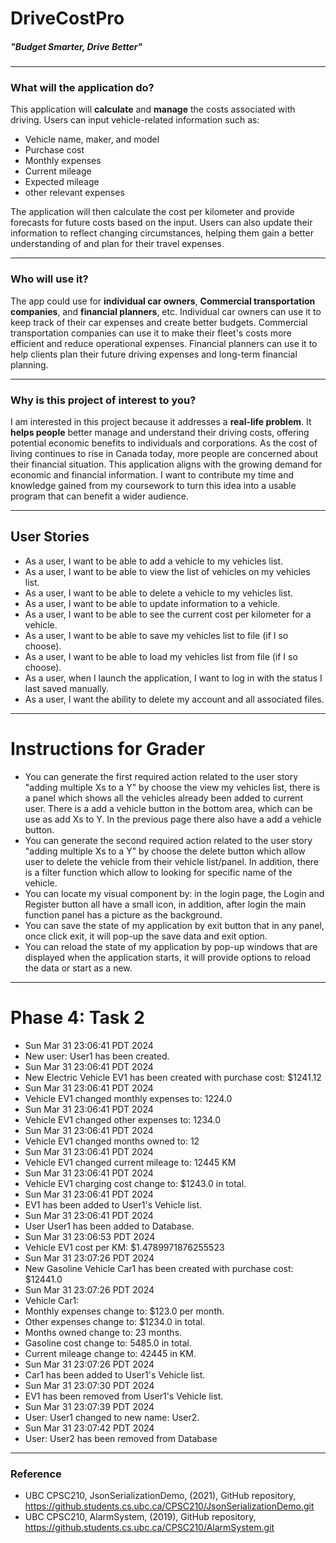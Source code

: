 # DriveCostPro
#####  *"Budget Smarter, Drive Better"*
___
### What will the application do?
This application will **calculate** and **manage** the costs associated with driving. 
Users can input vehicle-related information such as:
- Vehicle name, maker, and model
- Purchase cost
- Monthly expenses
- Current mileage
- Expected mileage
- other relevant expenses


The application will then calculate the cost per kilometer 
and provide forecasts for future costs based on the input. Users can also update 
their information to reflect changing circumstances, helping them gain a better 
understanding of and plan for their travel expenses.

___
### Who will use it?
The app could use for **individual car owners**, **Commercial transportation companies**, 
and **financial planners**, etc. Individual car owners can use it to 
keep track of their car expenses and create better budgets. 
Commercial transportation companies can use it to make their fleet's costs more 
efficient and reduce operational expenses. 
Financial planners can use it to help clients plan their future driving expenses and 
long-term financial planning.
___
### Why is this project of interest to you?
I am interested in this project because it addresses a **real-life problem**. 
It **helps people** better manage and understand their driving costs, offering potential
economic benefits to individuals and corporations. As the cost of living continues 
to rise in Canada today, more people are concerned about their financial situation. 
This application aligns with the growing demand for economic and financial information. 
I want to contribute my time and knowledge gained from my coursework to turn this 
idea into a usable program that can benefit a wider audience.
___
## User Stories
- As a user, I want to be able to add a vehicle to my vehicles list.
- As a user, I want to be able to view the list of vehicles on my vehicles list.
- As a user, I want to be able to delete a vehicle to my vehicles list.
- As a user, I want to be able to update information to a vehicle.
- As a user, I want to be able to see the current cost per kilometer for a vehicle.
- As a user, I want to be able to save my vehicles list to file (if I so choose).
- As a user, I want to be able to load my vehicles list from file (if I so choose).
- As a user, when I launch the application, I want to log in with the status I last saved manually.
- As a user, I want the ability to delete my account and all associated files.
---
# Instructions for Grader

- You can generate the first required action related to the user story "adding multiple Xs to a Y" by choose
  the view my vehicles list, there is a panel which shows all the vehicles already been added to current user.
There is a add a vehicle button in the bottom area, which can be use as add Xs to Y. In the previous page there 
also have a add a vehicle button.
- You can generate the second required action related to the user story "adding multiple Xs to a Y" by choose 
the delete button which allow user to delete the vehicle from their vehicle list/panel. In addition, there is a filter
function which allow to looking for specific name of the vehicle.
- You can locate my visual component by: in the login page, the Login and Register button all have a small icon, 
in addition, after login the main function panel has a picture as the background.
- You can save the state of my application by exit button that in any panel, once click exit, it will pop-up 
the save data and exit option.
- You can reload the state of my application by pop-up windows that are displayed when the application starts, it will
provide options to reload the data or start as a new.
---
# Phase 4: Task 2
- Sun Mar 31 23:06:41 PDT 2024
- New user: User1 has been created.
- Sun Mar 31 23:06:41 PDT 2024
- New Electric Vehicle EV1 has been created with purchase cost: $1241.12
- Sun Mar 31 23:06:41 PDT 2024
- Vehicle EV1 changed monthly expenses to: 1224.0
- Sun Mar 31 23:06:41 PDT 2024
- Vehicle EV1 changed other expenses to: 1234.0
- Sun Mar 31 23:06:41 PDT 2024
- Vehicle EV1 changed months owned to: 12
- Sun Mar 31 23:06:41 PDT 2024
- Vehicle EV1 changed current mileage to: 12445 KM
- Sun Mar 31 23:06:41 PDT 2024
- Vehicle EV1 charging cost change to: $1243.0 in total.
- Sun Mar 31 23:06:41 PDT 2024
- EV1 has been added to User1's Vehicle list.
- Sun Mar 31 23:06:41 PDT 2024
- User User1 has been added to Database.
- Sun Mar 31 23:06:53 PDT 2024
- Vehicle EV1 cost per KM: $1.4789971876255523
- Sun Mar 31 23:07:26 PDT 2024
- New Gasoline Vehicle Car1 has been created with purchase cost: $12441.0
- Sun Mar 31 23:07:26 PDT 2024
- Vehicle Car1:
- Monthly expenses change to: $123.0 per month.
- Other expenses change to: $1234.0 in total.
- Months owned change to: 23 months.
- Gasoline cost change to: 5485.0 in total.
- Current mileage change to: 42445 in KM.
- Sun Mar 31 23:07:26 PDT 2024
- Car1 has been added to User1's Vehicle list.
- Sun Mar 31 23:07:30 PDT 2024
- EV1 has been removed from User1's Vehicle list.
- Sun Mar 31 23:07:39 PDT 2024
- User: User1 changed to new name: User2.
- Sun Mar 31 23:07:42 PDT 2024
- User: User2 has been removed from Database
---
### Reference
- UBC CPSC210, JsonSerializationDemo, (2021), GitHub repository, https://github.students.cs.ubc.ca/CPSC210/JsonSerializationDemo.git
- UBC CPSC210, AlarmSystem, (2019), GitHub repository, https://github.students.cs.ubc.ca/CPSC210/AlarmSystem.git
